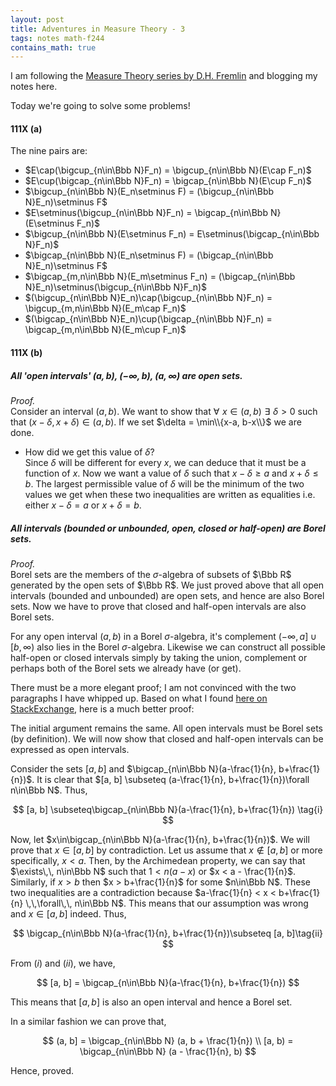 ```yaml
---
layout: post
title: Adventures in Measure Theory - 3
tags: notes math-f244
contains_math: true
---
```


I am following the [Measure Theory series by D.H. Fremlin](https://www1.essex.ac.uk/maths/people/fremlin/mt.htm) and blogging my notes here.

Today we're going to solve some problems!

#### 111X (a)
The nine pairs are:  
- $E\cap(\bigcup_{n\in\Bbb N}F_n) = \bigcup_{n\in\Bbb N}(E\cap F_n)$  
- $E\cup(\bigcap_{n\in\Bbb N}F_n) = \bigcap_{n\in\Bbb N}(E\cup F_n)$  
- $\bigcup_{n\in\Bbb N}(E_n\setminus F) = (\bigcup_{n\in\Bbb N}E_n)\setminus F$  
- $E\setminus(\bigcup_{n\in\Bbb N}F_n) = \bigcap_{n\in\Bbb N}(E\setminus F_n)$  
- $\bigcup_{n\in\Bbb N}(E\setminus F_n) = E\setminus(\bigcap_{n\in\Bbb N}F_n)$  
- $\bigcap_{n\in\Bbb N}(E_n\setminus F) = (\bigcap_{n\in\Bbb N}E_n)\setminus F$  
- $\bigcap_{m,n\in\Bbb N}(E_m\setminus F_n) = (\bigcap_{n\in\Bbb N}E_n)\setminus(\bigcup_{n\in\Bbb N}F_n)$  
- $(\bigcup_{n\in\Bbb N}E_n)\cap(\bigcup_{n\in\Bbb N}F_n) = \bigcup_{m,n\in\Bbb N}(E_m\cap F_n)$  
- $(\bigcap_{n\in\Bbb N}E_n)\cup(\bigcap_{n\in\Bbb N}F_n) = \bigcap_{m,n\in\Bbb N}(E_m\cup F_n)$  

#### 111X (b)
##### All 'open intervals' $(a,b)$, $(-\infty, b)$, $(a, \infty)$ are open sets.  
_Proof._  
Consider an interval $(a,b)$. We want to show that $\forall\,\, x\in (a,b)\,\,\exists\,\,\delta > 0$ such that $(x-\delta,x+\delta)\in (a,b)$. If we set $\delta = \min\\{x-a, b-x\\}$ we are done.

- How did we get this value of $\delta$?  
Since $\delta$ will be different for every $x$, we can deduce that it must be a function of $x$. Now we want a value of $\delta$ such that $x - \delta \ge a$ and $x + \delta \le b$. The largest permissible value of $\delta$ will be the minimum of the two values we get when these two inequalities are written as equalities i.e. either $x - \delta = a$ or $x + \delta = b$.

##### All intervals (bounded or unbounded, open, closed or half-open) are Borel sets.  
_Proof._  
Borel sets are the members of the $\sigma$-algebra of subsets of $\Bbb R$ generated by the open sets of $\Bbb R$. We just proved above that all open intervals (bounded and unbounded) are open sets, and hence are also Borel sets. Now we have to prove that closed and half-open intervals are also Borel sets.

For any open interval $(a, b)$ in a Borel $\sigma$-algebra, it's complement $(-\infty,a]\cup[b, \infty)$ also lies in the Borel $\sigma$-algebra. Likewise we can construct all possible half-open or closed intervals simply by taking the union, complement or perhaps both of the Borel sets we already have (or get).

There must be a more elegant proof; I am not convinced with the two paragraphs I have whipped up. Based on what I found [here on StackExchange](https://math.stackexchange.com/questions/296165/show-that-every-interval-is-a-borel-set), here is a much better proof:

The initial argument remains the same. All open intervals must be Borel sets (by definition). We will now show that closed and half-open intervals can be expressed as open intervals.

Consider the sets $[a, b]$ and $\bigcap_{n\in\Bbb N}(a-\frac{1}{n}, b+\frac{1}{n})$. It is clear that $[a, b] \subseteq (a-\frac{1}{n}, b+\frac{1}{n})\forall n\in\Bbb N$. Thus, 

$$
[a, b] \subseteq\bigcap_{n\in\Bbb N}(a-\frac{1}{n}, b+\frac{1}{n}) \tag{i}
$$

Now, let $x\in\bigcap_{n\in\Bbb N}(a-\frac{1}{n}, b+\frac{1}{n})$. We will prove that $x\in [a, b]$ by contradiction. Let us assume that $x\notin [a, b]$ or more specifically, $x < a$. Then, by the Archimedean property, we can say that $\exists\,\, n\in\Bbb N$ such that $1 < n(a-x)$ or $x < a - \frac{1}{n}$. Similarly, if $x > b$ then $x > b+\frac{1}{n}$ for some $n\in\Bbb N$. These two inequalities are a contradiction because $a-\frac{1}{n} < x < b+\frac{1}{n} \,\,\forall\,\, n\in\Bbb N$. This means that our assumption was wrong and $x\in [a, b]$ indeed. Thus, 

$$
\bigcap_{n\in\Bbb N}(a-\frac{1}{n}, b+\frac{1}{n})\subseteq [a, b]\tag{ii}
$$

From $(i)$ and $(ii)$, we have, 

$$
[a, b] = \bigcap_{n\in\Bbb N}(a-\frac{1}{n}, b+\frac{1}{n})
$$

This means that $[a, b]$ is also an open interval and hence a Borel set.

In a similar fashion we can prove that, 

$$
(a, b] = \bigcap_{n\in\Bbb N} (a, b + \frac{1}{n}) \\
[a, b) = \bigcap_{n\in\Bbb N} (a - \frac{1}{n}, b)
$$

Hence, proved.

